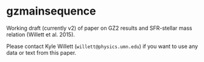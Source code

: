 gzmainsequence
===============

Working draft (currently v2) of paper on GZ2 results and SFR-stellar mass relation (Willett et al. 2015).

Please contact Kyle Willett (```willett@physics.umn.edu```) if you want to use any data or text from this paper.
